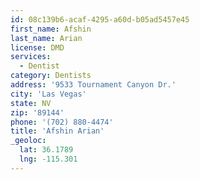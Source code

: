 ```yaml
---
id: 08c139b6-acaf-4295-a60d-b05ad5457e45
first_name: Afshin
last_name: Arian
license: DMD
services:
  - Dentist
category: Dentists
address: '9533 Tournament Canyon Dr.'
city: 'Las Vegas'
state: NV
zip: '89144'
phone: '(702) 880-4474'
title: 'Afshin Arian'
_geoloc:
  lat: 36.1789
  lng: -115.301
---
```


